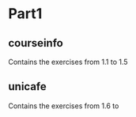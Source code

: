 # Part1 

## courseinfo
Contains the exercises from 1.1 to 1.5

## unicafe
Contains the exercises from 1.6 to 